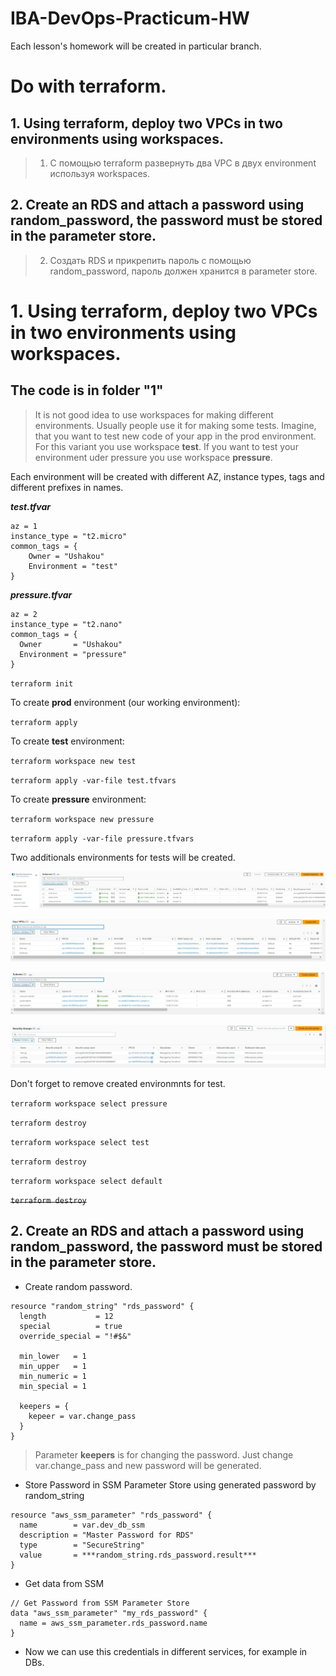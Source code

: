 # IBA-DevOps-Practicum-HW
Each lesson's homework will be created in particular branch.

# Do with terraform.
## 1.	Using terraform, deploy two VPCs in two environments using workspaces.
> 1.	С помощью terraform развернуть два VPC в двух environment используя workspaces.
## 2.	Create an RDS and attach a password using random_password, the password must be stored in the parameter store.
> 2.	Создать RDS и прикрепить пароль с помощью random_password, пароль должен хранится в parameter store.


# 1.	Using terraform, deploy two VPCs in two environments using workspaces.

## The code is in folder **"1"**

> It is not good idea to use workspaces for making different environments. Usually people use it for making some tests. Imagine, that you want to test new code of your app in the prod environment. For this variant you use workspace **test**. If you want to test your environment uder pressure you use workspace **pressure**.

Each environment will be created with different AZ, instance types, tags and different prefixes in names.

***test.tfvar***

```
az = 1
instance_type = "t2.micro"
common_tags = {
    Owner = "Ushakou"
    Environment = "test"
}
```

***pressure.tfvar***

```
az = 2
instance_type = "t2.nano"
common_tags = {
  Owner       = "Ushakou"
  Environment = "pressure"
}
```

`terraform init`

To create **prod** environment (our working environment):

`terraform apply`

To create **test** environment:

`terraform workspace new test`

`terraform apply -var-file test.tfvars`

To create **pressure** environment:

`terraform workspace new pressure`

`terraform apply -var-file pressure.tfvars`

Two additionals environments for tests will be created.

![](/1/img/Screenshot_1.jpg)

![](/1/img/Screenshot_4.jpg)

![](/1/img/Screenshot_3.jpg)

![](/1/img/Screenshot_2.jpg)

Don't forget to remove created environmnts for test.

`terraform workspace select pressure`

`terraform destroy`

`terraform workspace select test`

`terraform destroy`

`terraform workspace select default`

~~`terraform destroy`~~

## 2.	Create an RDS and attach a password using random_password, the password must be stored in the parameter store.

- Create random password.

```
resource "random_string" "rds_password" {
  length           = 12
  special          = true
  override_special = "!#$&"

  min_lower   = 1
  min_upper   = 1
  min_numeric = 1
  min_special = 1

  keepers = {
    kepeer = var.change_pass
  }
}
```
> Parameter **keepers** is for changing the password. Just change var.change_pass and new password will be generated.

- Store Password in SSM Parameter Store using generated password by random_string

```
resource "aws_ssm_parameter" "rds_password" {
  name        = var.dev_db_ssm
  description = "Master Password for RDS"
  type        = "SecureString"
  value       = ***random_string.rds_password.result***
}
```

- Get data from SSM

```
// Get Password from SSM Parameter Store
data "aws_ssm_parameter" "my_rds_password" {
  name = aws_ssm_parameter.rds_password.name
}
```

- Now we can use this credentials in different services, for example in DBs.
